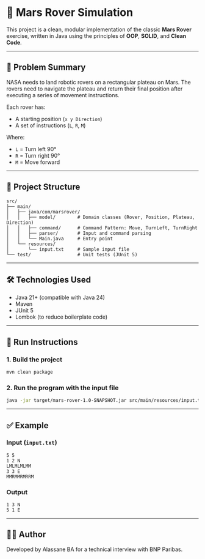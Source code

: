 # 🚀 Mars Rover Simulation

This project is a clean, modular implementation of the classic **Mars Rover** exercise, written in Java using the principles of **OOP**, **SOLID**, and **Clean Code**.

---

## 📖 Problem Summary

NASA needs to land robotic rovers on a rectangular plateau on Mars. The rovers need to navigate the plateau and return their final position after executing a series of movement instructions.

Each rover has:
- A starting position (`x y Direction`)
- A set of instructions (`L`, `R`, `M`)

Where:
- `L` = Turn left 90°
- `R` = Turn right 90°
- `M` = Move forward

---

## 📁 Project Structure

```
src/
├── main/
│   ├── java/com/marsrover/
│   │   ├── model/        # Domain classes (Rover, Position, Plateau, Direction)
│   │   ├── command/      # Command Pattern: Move, TurnLeft, TurnRight
│   │   ├── parser/       # Input and command parsing
│   │   └── Main.java     # Entry point
│   └── resources/
│       └── input.txt     # Sample input file
└── test/                 # Unit tests (JUnit 5)
```

---

## 🛠️ Technologies Used

- Java 21+ (compatible with Java 24)
- Maven
- JUnit 5
- Lombok (to reduce boilerplate code)

---

## 🚀 Run Instructions

### 1. Build the project

```bash
mvn clean package
```

### 2. Run the program with the input file

```bash
java -jar target/mars-rover-1.0-SNAPSHOT.jar src/main/resources/input.txt
```

---

## ✅ Example

### Input (`input.txt`)
```
5 5
1 2 N
LMLMLMLMM
3 3 E
MMRMMRMRRM
```

### Output
```
1 3 N
5 1 E
```

---

## 👨‍💻 Author

Developed by Alassane BA for a technical interview with BNP Paribas.
